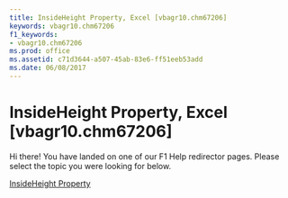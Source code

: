 ```yaml
---
title: InsideHeight Property, Excel [vbagr10.chm67206]
keywords: vbagr10.chm67206
f1_keywords:
- vbagr10.chm67206
ms.prod: office
ms.assetid: c71d3644-a507-45ab-83e6-ff51eeb53add
ms.date: 06/08/2017
---
```



# InsideHeight Property, Excel [vbagr10.chm67206]

Hi there! You have landed on one of our F1 Help redirector pages. Please select the topic you were looking for below.

[InsideHeight Property](http://msdn.microsoft.com/library/02528324-3aaf-17b3-984d-96ab7b446d5a%28Office.15%29.aspx)

